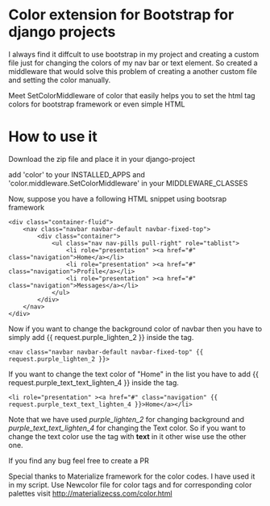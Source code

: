 # Color extension for Bootstrap for django projects

I always find it diffcult to use bootstrap in my project and creating a custom file just for changing the colors of my nav bar or text element. So created a middleware that would solve this problem of creating a another custom file and setting the color manually.

Meet SetColorMiddleware of color that easily helps you to set the html tag colors for bootstrap framework or even simple HTML

# How to use it

Download the zip file and place it in your django-project

add 'color' to your INSTALLED_APPS and 'color.middleware.SetColorMiddleware' in your MIDDLEWARE_CLASSES

Now, suppose you have a following HTML snippet using bootsrap framework

```
<div class="container-fluid">
	<nav class="navbar navbar-default navbar-fixed-top">
		<div class="container">
			<ul class="nav nav-pills pull-right" role="tablist">
				<li role="presentation" ><a href="#" class="navigation">Home</a></li>
				<li role="presentation" ><a href="#" class="navigation">Profile</a></li>
				<li role="presentation" ><a href="#" class="navigation">Messages</a></li>
			</ul>
		</div>
	</nav>
</div>
```

Now if you want to change the background color of navbar then you have to simply add {{ request.purple_lighten_2 }} inside the tag.

```
<nav class="navbar navbar-default navbar-fixed-top" {{ request.purple_lighten_2 }}>
```

If you want to change the text color of "Home" in the list you have to add {{ request.purple_text_text_lighten_4 }} inside the tag.

```
<li role="presentation" ><a href="#" class="navigation" {{ request.purple_text_text_lighten_4 }}>Home</a></li>
```

Note that we have used  _purple_lighten_2_  for changing background and  _purple_text_text_lighten_4_  for changing the Text color. So if you want to change the text color use the tag with  __text__  in it other wise use the other one.

If you find any bug feel free to create a PR 

Special thanks to Materialize framework for the color codes. I have used it in my script. 
Use Newcolor file for color tags and for corresponding color palettes visit http://materializecss.com/color.html
